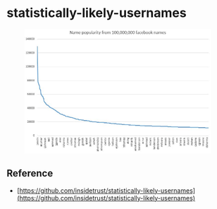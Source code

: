 # statistically-likely-usernames

<figure><img src="../.gitbook/assets/image (4) (1) (1).png" alt=""><figcaption></figcaption></figure>



## Reference

* [https://github.com/insidetrust/statistically-likely-usernames](https://github.com/insidetrust/statistically-likely-usernames)
